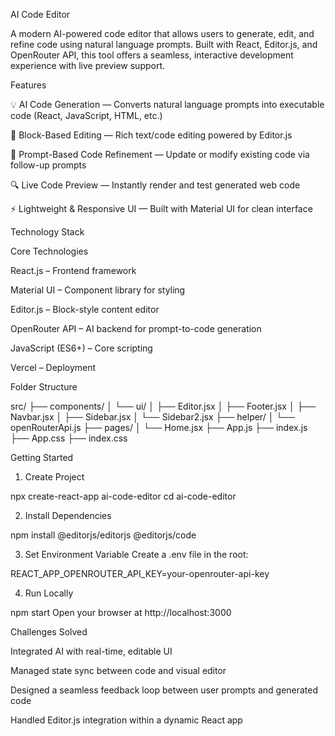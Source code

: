 AI Code Editor

A modern AI-powered code editor that allows users to generate, edit, and refine code using natural language prompts. Built with React, Editor.js, and OpenRouter API, this tool offers a seamless, interactive development experience with live preview support.

Features

💡 AI Code Generation — Converts natural language prompts into executable code (React, JavaScript, HTML, etc.)

📝 Block-Based Editing — Rich text/code editing powered by Editor.js

🔁 Prompt-Based Code Refinement — Update or modify existing code via follow-up prompts

🔍 Live Code Preview — Instantly render and test generated web code

⚡ Lightweight & Responsive UI — Built with Material UI for clean interface

Technology Stack

Core Technologies

React.js – Frontend framework

Material UI – Component library for styling

Editor.js – Block-style content editor

OpenRouter API – AI backend for prompt-to-code generation

JavaScript (ES6+) – Core scripting

Vercel – Deployment 

Folder Structure

src/
├── components/
│   └── ui/
│       ├── Editor.jsx
│       ├── Footer.jsx
│       ├── Navbar.jsx
│       ├── Sidebar.jsx
│       └── Sidebar2.jsx
├── helper/
│   └── openRouterApi.js
├── pages/
│   └── Home.jsx
├── App.js
├── index.js
├── App.css
├── index.css

Getting Started

1. Create Project

npx create-react-app ai-code-editor
cd ai-code-editor

2. Install Dependencies

npm install @editorjs/editorjs @editorjs/code

3. Set Environment Variable
Create a .env file in the root:


REACT_APP_OPENROUTER_API_KEY=your-openrouter-api-key

4. Run Locally

npm start
Open your browser at http://localhost:3000

Challenges Solved

Integrated AI with real-time, editable UI

Managed state sync between code and visual editor

Designed a seamless feedback loop between user prompts and generated code

Handled Editor.js integration within a dynamic React app

